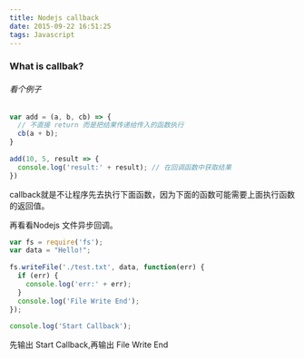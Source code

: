```yaml
---
title: Nodejs callback
date: 2015-09-22 16:51:25
tags: Javascript
---
```

### What is callbak?
###### 看个例子

```js
var add = (a, b, cb) => {
  // 不直接 return 而是把结果传递给传入的函数执行
  cb(a + b);
}
 
add(10, 5, result => {
  console.log('result:' + result); // 在回调函数中获取结果
})
```
callback就是不让程序先去执行下面函数，因为下面的函数可能需要上面执行函数的返回值。

再看看Nodejs 文件异步回调。
```js
var fs = require('fs');
var data = "Hello!";
 
fs.writeFile('./test.txt', data, function(err) {
  if (err) {
    console.log('err:' + err);
  }
  console.log('File Write End');
});
 
console.log('Start Callback');
```
先输出 Start Callback,再输出 File Write End
